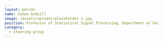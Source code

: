 ```yaml
---
layout: person
name: Simon Godsill
image: /assets/uploads/placeholder-1.jpg
position: Professor of Statistical Signal Processing, Department of Engineering
category:
  - steering-group
---
```

